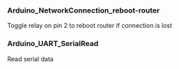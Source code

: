 ### Arduino_NetworkConnection_reboot-router
Toggle relay on pin 2 to reboot router if connection is lost

### Arduino_UART_SerialRead
Read serial data
